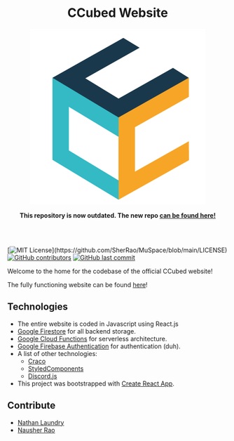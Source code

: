 <h1 align="center">CCubed Website</h1>
<p align="center">
  <img src="logo.png"/>
</p>

<p align="center">
<strong>
This repository is now outdated. The new repo <a href="https://github.com/ccubed-dev/Website">can be found here!</a>
</strong>
</p>
<br/>
<br/>

[![MIT License](https://img.shields.io/apm/l/atomic-design-ui.svg?)](https://github.com/SherRao/MuSpace/blob/main/LICENSE)
[![GitHub contributors](https://img.shields.io/github/contributors/ccubed-dev/Website.svg?style=flat)](https://github.com/ccubed-dev/Website/graphs/contributors)
[![GitHub last commit](https://img.shields.io/github/last-commit/ccubed-dev/Website.svg?style=flat)](https://github.com/ccubed-dev/Website/commits/main)

<p>Welcome to the home for the codebase of the official CCubed website!</p>
<p>The fully functioning website can be found <a href="https://ccubed.dev" target="_blank">here</a>!</p>

## Technologies

-   The entire website is coded in Javascript using React.js
-   [Google Firestore](https://firebase.google.com/docs/firestore) for all backend storage.
-   [Google Cloud Functions](https://cloud.google.com/functions) for serverless architecture.
-   [Google Firebase Authentication](https://firebase.google.com/docs/auth) for authentication (duh).
-   A list of other technologies:
    -   [Craco](https://github.com/gsoft-inc/craco)
    -   [StyledComponents](https://styled-components.com)
    -   [Discord.js](https://discord.js.org)
-   This project was bootstrapped with [Create React App](https://github.com/facebook/create-react-app).

## Contribute

-   [Nathan Laundry](https://github.com/NLaundry)
-   [Nausher Rao](https://github.com/SherRao)
